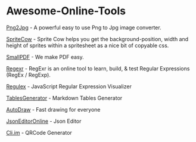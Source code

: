 # Awesome-Online-Tools

[Png2Jpg](https://formatswap.com/png2jpg) - A powerful easy to use Png to Jpg image converter.

[SpriteCow](http://www.spritecow.com/) - Sprite Cow helps you get the background-position, width and height of sprites within a spritesheet as a nice bit of copyable css.

[SmallPDF](https://smallpdf.com/) - We make PDF easy.

[Regexr](https://regexr.com/) - RegExr is an online tool to learn, build, & test Regular Expressions (RegEx / RegExp).

[Regulex](https://jex.im/regulex/#!flags=&re=%5E(a%7Cb)*%3F%24) - JavaScript Regular Expression Visualizer

[TablesGenerator](http://www.tablesgenerator.com/markdown_tables) - Markdown Tables Generator

[AutoDraw](https://www.autodraw.com/) - Fast drawing for everyone

[JsonEditorOnline](http://jsoneditoronline.org/) - Json Editor

[Cli.im](https://cli.im/) - QRCode Generator
